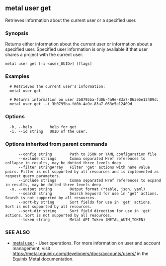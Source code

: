 ## metal user get

Retrieves information about the current user or a specified user.

### Synopsis

Returns either information about the current user or information about a specified user. Specified user information is only available if that user shares a project with the current user.

```
metal user get [-i <user_UUID>] [flags]
```

### Examples

```
  # Retrieves the current user's information:
  metal user get
  
  # Returns information on user 3b0795ba-fd0b-4a9e-83a7-063e5e12409d:
  metal user get --i 3b0795ba-fd0b-4a9e-83a7-063e5e12409d
```

### Options

```
  -h, --help        help for get
  -i, --id string   UUID of the user.
```

### Options inherited from parent commands

```
      --config string        Path to JSON or YAML configuration file
      --exclude strings      Comma separated Href references to collapse in results, may be dotted three levels deep
      --filter stringArray   Filter 'get' actions with name value pairs. Filter is not supported by all resources and is implemented as request query parameters.
      --include strings      Comma separated Href references to expand in results, may be dotted three levels deep
  -o, --output string        Output format (*table, json, yaml)
      --search string        Search keyword for use in 'get' actions. Search is not supported by all resources.
      --sort-by string       Sort fields for use in 'get' actions. Sort is not supported by all resources.
      --sort-dir string      Sort field direction for use in 'get' actions. Sort is not supported by all resources.
      --token string         Metal API Token (METAL_AUTH_TOKEN)
```

### SEE ALSO

* [metal user](metal_user.md)	 - User operations. For more information on user and account management, visit https://metal.equinix.com/developers/docs/accounts/users/ in the Equinix Metal documentation.

